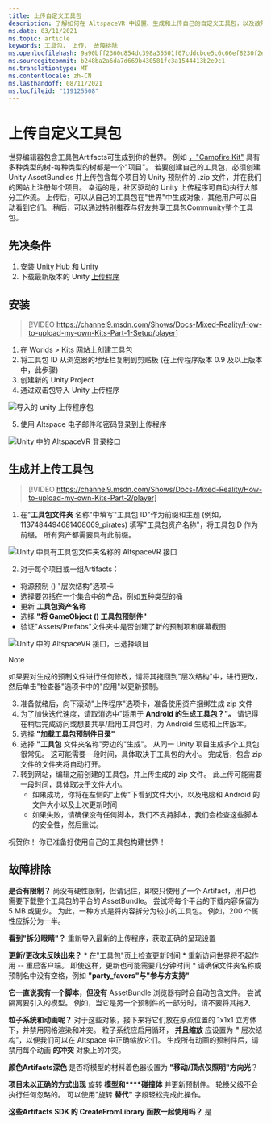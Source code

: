 ```yaml
---
title: 上传自定义工具包
description: 了解如何在 AltspaceVR 中设置、生成和上传自己的自定义工具包，以及故障排除帮助。
ms.date: 03/11/2021
ms.topic: article
keywords: 工具包， 上传， 故障排除
ms.openlocfilehash: 9a90bff2360d854dc398a35501f07cddcbce5c6c66ef8230f2e412a022f8aed0
ms.sourcegitcommit: b248ba2a6da7d669b430581fc3a1544413b2e9c1
ms.translationtype: MT
ms.contentlocale: zh-CN
ms.lasthandoff: 08/11/2021
ms.locfileid: "119125508"
---
```

# <a name="uploading-custom-kits"></a>上传自定义工具包

世界编辑器包含工具包Artifacts可生成到你的世界。 例如 [，"Campfire Kit"](https://account.altvr.com/kits/993516233267609824) 具有多种类型的树-每种类型的树都是一个"项目"。 若要创建自己的工具包，必须创建 Unity AssetBundles 并上传包含每个项目的 Unity 预制件的 .zip 文件，并在我们的网站上注册每个项目。 幸运的是，社区驱动的 Unity 上传程序可自动执行大部分工作流。 上传后，可以从自己的工具包在"世界"中生成对象，其他用户可以自动看到它们。 稍后，可以通过特别推荐与好友共享工具包Community整个工具包。

## <a name="prerequisites"></a>先决条件

1. [安装 Unity Hub 和 Unity](world-building-toolkit-getting-started.md)
2. 下载最新版本的 Unity [上传程序](https://altvr.com/download-latest-unity-uploader/)

## <a name="setup"></a>安装 

> [!VIDEO https://channel9.msdn.com/Shows/Docs-Mixed-Reality/How-to-upload-my-own-Kits-Part-1-Setup/player]

1. 在 Worlds > [Kits 网站上创建工具包](https://account.altvr.com/kits)
2. 将工具包 ID 从浏览器的地址栏复制到剪贴板 (在上传程序版本 0.9 及以上版本中，此步骤) 
3. 创建新的 Unity Project
4. 通过双击包导入 Unity 上传程序

![导入的 unity 上传程序包](images/custom-kits-img-01.png)

5. 使用 Altspace 电子邮件和密码登录到上传程序

![Unity 中的 AltspaceVR 登录接口](images/custom-kits-img-02.png)

## <a name="generate-and-upload-your-kit"></a>生成并上传工具包

> [!VIDEO https://channel9.msdn.com/Shows/Docs-Mixed-Reality/How-to-upload-my-own-Kits-Part-2/player]

1. 在"**工具包文件夹** 名称"中填写"工具包 ID"作为前缀和主题 (例如，1137484494681408069_pirates) 填写"工具包资产名称"，将工具包ID 作为前缀。  所有资产都需要具有此前缀。

![Unity 中具有工具包文件夹名称的 AltspaceVR 接口](images/custom-kits-img-03.png)

2. 对于每个项目或一组Artifacts：
* 将源预制 () "层次结构"选项卡
* 选择要包括在一个集合中的产品，例如五种类型的桶
* 更新 **工具包资产名称**
* 选择 **"将 GameObject () 工具包预制件"**
* 验证"Assets/Prefabs"文件夹中是否创建了新的预制项和屏幕截图

![Unity 中的 AltspaceVR 接口，已选择项目](images/custom-kits-img-04.png)

> [!NOTE]
> 如果要对生成的预制文件进行任何修改，请将其拖回到"层次结构"中，进行更改，然后单击"检查器"选项卡中的"应用"以更新预制。 

3. 准备就绪后，向下滚动"上传程序"选项卡，准备使用资产捆绑生成 zip 文件
4. 为了加快迭代速度，请取消选中"适用于 **Android 的生成工具包？"。** 请记得在稍后完成访问或想要共享/启用工具包时，为 Android 生成和上传版本。 
5. 选择 **"加载工具包预制件目录"**
6. 选择 **"工具包** 文件夹名称"旁边的"生成"。 从同一 Unity 项目生成多个工具包很常见。 这可能需要一段时间，具体取决于工具包的大小。 完成后，包含 zip 文件的文件夹将自动打开。 
7. 转到网站，编辑之前创建的工具包，并上传生成的 zip 文件。 此上传可能需要一段时间，具体取决于文件大小。
    * 如果成功，你将在左侧的"上传"下看到文件大小，以及电脑和 Android 的文件大小以及上次更新时间
    * 如果失败，请确保没有任何脚本，我们不支持脚本，我们会检查这些脚本的安全性，然后重试。

祝贺你！ 你已准备好使用自己的工具包构建世界！

## <a name="troubleshooting"></a>故障排除 

**是否有限制？**
尚没有硬性限制，但请记住，即使只使用了一个 Artifact，用户也需要下载整个工具包的平台的 AssetBundle。 尝试将每个平台的下载内容保留为 5 MB 或更少。 为此，一种方式是将内容拆分为较小的工具包。 例如，200 个属性应拆分为一半。 

**看到"拆分眼睛"？**
重新导入最新的上传程序，获取正确的呈现设置

**更新/更改未反映出来？**
    * 在"工具包"页上检查更新时间
    * 重新访问世界将不起作用 -- 重启客户端。 即使这样，更新也可能需要几分钟时间
    * 请确保文件夹名称或预制名中没有空格，例如 **"party_favors"与"参与方支持"**

**它一直说我有一个脚本，但没有** AssetBundle 浏览器有时会自动包含文件。 尝试隔离要引入的模型。 例如，当它是另一个预制件的一部分时，请不要将其拖入

**粒子系统和动画呢？**
对于这些对象，接下来将它们放在原点位置的 1x1x1 立方体下，并禁用网格渲染和冲突。 粒子系统应启用循环， **并且缩放** 应设置为 **"** 层次结构"，以便我们可以在 Altspace 中正确缩放它们。 生成所有动画的预制件后，请禁用每个动画 **的冲突** 对象上的冲突。

**颜色Artifacts深色** 是否将模型的材料着色器设置为 **"移动/顶点仅照明"方向光**？

**项目未以正确的方式出现** 旋转 **模型和****碰撞体** 并更新预制件。 轮换父级不会执行任何忽略的。 可以使用"旋转 **替代"** 字段轻松完成此操作。

**这些Artifacts SDK 的 **CreateFromLibrary** 函数一起使用吗？**
是